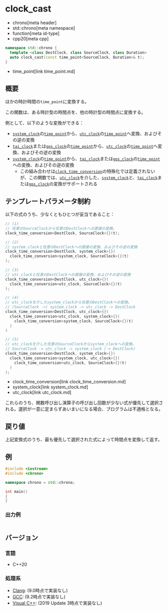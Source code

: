 # clock_cast
* chrono[meta header]
* std::chrono[meta namespace]
* function[meta id-type]
* cpp20[meta cpp]

```cpp
namespace std::chrono {
  template <class DestClock, class SourceClock, class Duration>
  auto clock_cast(const time_point<SourceClock, Duration>& t);
}
```
* time_point[link time_point.md]

## 概要
ほかの時計時間の`time_point`に変換する。

この関数は、ある時計型の時間点を、他の時計型の時間点に変換する。

例として、以下のような変換ができる：

- [`system_clock`](system_clock.md)の[`time_point`](time_point.md)から、[`utc_clock`](utc_clock.md)の[`time_point`](time_point.md)へ変換、およびその逆の変換
- [`tai_clock`](tai_clock.md)または[`gps_clock`](gps_clock.md)の[`time_point`](time_point.md)から、[`utc_clock`](utc_clock.md)の[`time_point`](time_point.md)へ変換、およびその逆の変換
- [`system_clock`](system_clock.md)の[`time_point`](time_point.md)から、[`tai_clock`](tai_clock.md)または[`gps_clock`](gps_clock.md)の[`time_point`](time_point.md)への変換、およびその逆の変換
    - この組み合わせは[`clock_time_conversion`](clock_time_conversion.md)の特殊化では定義されないが、この関数では、[`utc_clock`](utc_clock.md)を介した、[`system_clock`](system_clock.md)と、[`tai_clock`](tai_clock.md)または[`gps_clock`](gps_clock.md)の変換がサポートされる


## テンプレートパラメータ制約
以下の式のうち、少なくともひとつが妥当であること：

```cpp
// (1)
// 任意のSourceClockから任意のDestClockへの直接の変換。
clock_time_conversion<DestClock, SourceClock>{}(t);

// (2)
// system_clockと任意のDestClockへの直接の変換、およびその逆の変換
clock_time_conversion<DestClock, system_clock>{}(
  clock_time_conversion<system_clock, SourceClock>{}(t)
);

// (3)
// utc_clockと任意のDestClockへの直接の変換、およびその逆の変換
clock_time_conversion<DestClock, utc_clock>{}(
  clock_time_conversion<utc_clock, SourceClock>{}(t)
);

// (4)
// utc_clockを介したsystem_clockから任意のDestClockへの変換。
// (SourceClock ->) system_clock -> utc_clock -> DestClock
clock_time_conversion<DestClock, utc_clock>{}(
  clock_time_conversion<utc_clock, system_clock>{}(
    clock_time_conversion<system_clock, SourceClock>{}(t)
  )
)

// (5)
// utc_clockを介した任意のSourceClockからsystem_clockへの変換。
// SourceClock -> utc_clock -> system_clock (-> DestClock)
clock_time_conversion<DestClock, system_clock>{}(
  clock_time_conversion<system_clock, utc_clock>{}(
    clock_time_conversion<utc_clock, SourceClock>{}(t)
  )
);
```
* clock_time_conversion[link clock_time_conversion.md]
* system_clock[link system_clock.md]
* utc_clock[link utc_clock.md]

これらのうち、関数呼び出し演算子の呼び出し回数が少ない式が優先して選択される。選択が一意に定まらずあいまいになる場合、プログラムは不適格となる。


## 戻り値
上記変換式のうち、最も優先して選択された式によって時間点を変換して返す。


## 例
```cpp example
#include <iostream>
#include <chrono>

namespace chrono = std::chrono;

int main()
{
}
```

### 出力例
```
```

## バージョン
### 言語
- C++20

### 処理系
- [Clang](/implementation.md#clang): (9.0時点で実装なし)
- [GCC](/implementation.md#gcc): (9.2時点で実装なし)
- [Visual C++](/implementation.md#visual_cpp): (2019 Update 3時点で実装なし)

